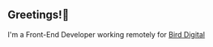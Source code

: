 <h2>Greetings!🖖</h2>

I'm a Front-End Developer working remotely for <a href='http://www.birddigital.com'>Bird Digital</a> 






